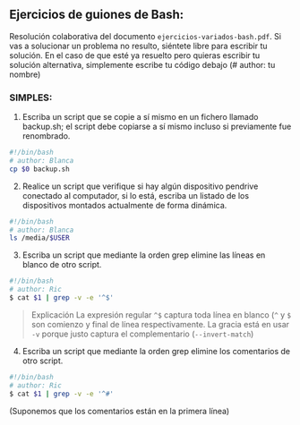 ## Ejercicios de guiones de Bash:

Resolución colaborativa del documento `ejercicios-variados-bash.pdf`. Si vas a
solucionar un problema no resulto, siéntete libre para escribir tu solución.
En el caso de que esté ya resuelto pero quieras escribir tu solución alternativa,
simplemente escribe tu código debajo (# author: tu nombre)

### SIMPLES:

1. Escriba un script que se copie a sí mismo en un fichero llamado backup.sh; el script debe
copiarse a sí mismo incluso si previamente fue renombrado.

```bash
#!/bin/bash
# author: Blanca
cp $0 backup.sh
```

2. Realice un script que verifique si hay algún dispositivo pendrive conectado al computador,
si lo está, escriba un listado de los dispositivos montados actualmente de forma dinámica.

```bash
#!/bin/bash
# author: Blanca
ls /media/$USER
```

3. Escriba un script que mediante la orden grep elimine las líneas en blanco de otro script.

```bash
#!/bin/bash
# author: Ric
$ cat $1 | grep -v -e '^$'
```
> Explicación
> La expresión regular `^$` captura toda línea en blanco (`^` y `$` son comienzo y final de línea
> respectivamente.
> La gracia está en usar `-v` porque justo captura el complementario (`--invert-match`)

4. Escriba un script que mediante la orden grep elimine los comentarios de otro script.

```bash
#!/bin/bash
# author: Ric
$ cat $1 | grep -v -e '^#'
```

(Suponemos que los comentarios están en la primera línea) 

